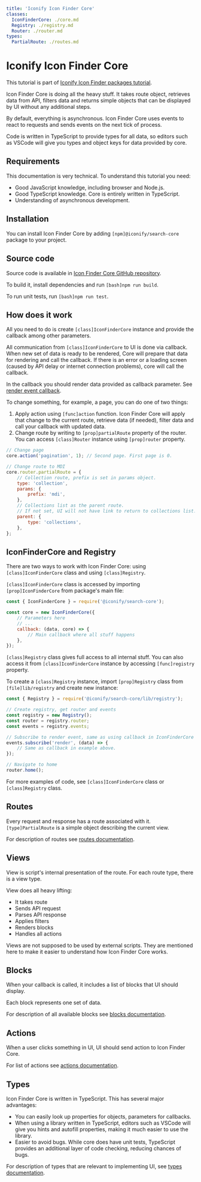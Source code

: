 ```yaml
title: 'Iconify Icon Finder Core'
classes:
  IconFinderCore: ./core.md
  Registry: ./registry.md
  Router: ./router.md
types:
  PartialRoute: ./routes.md
```

# Iconify Icon Finder Core

This tutorial is part of [Iconify Icon Finder packages tutorial](../index.md).

Icon Finder Core is doing all the heavy stuff. It takes route object, retrieves data from API, filters data and returns simple objects that can be displayed by UI without any additional steps.

By default, everything is asynchronous. Icon Finder Core uses events to react to requests and sends events on the next tick of process.

Code is written in TypeScript to provide types for all data, so editors such as VSCode will give you types and object keys for data provided by core.

## Requirements

This documentation is very technical. To understand this tutorial you need:

- Good JavaScript knowledge, including browser and Node.js.
- Good TypeScript knowledge. Core is entirely written in TypeScript.
- Understanding of asynchronous development.

## Installation

You can install Icon Finder Core by adding `[npm]@iconify/search-core` package to your project.

## Source code

Source code is available in [Icon Finder Core GitHub repository](https://github.com/iconify/icon-finder/tree/core).

To build it, install dependencies and run `[bash]npm run build`.

To run unit tests, run `[bash]npm run test`.

## How does it work

All you need to do is create `[class]IconFinderCore` instance and provide the callback among other parameters.

All communication from `[class]IconFinderCore` to UI is done via callback. When new set of data is ready to be rendered, Core will prepare that data for rendering and call the callback. If there is an error or a loading screen (caused by API delay or internet connection problems), core will call the callback.

In the callback you should render data provided as callback parameter. See [render event callback](./render.md).

To change something, for example, a page, you can do one of two things:

1. Apply action using `[func]action` function. Icon Finder Core will apply that change to the current route, retrieve data (if needed), filter data and call your callback with updated data.
2. Change route by writing to `[prop]partialRoute` property of the router. You can access `[class]Router` instance using `[prop]router` property.

```js
// Change page
core.action('pagination', 1); // Second page. First page is 0.
```

```js
// Change route to MDI
core.router.partialRoute = {
	// Collection route, prefix is set in params object.
	type: 'collection',
	params: {
		prefix: 'mdi',
	},
	// Collections list as the parent route.
	// If not set, UI will not have link to return to collections list.
	parent: {
		type: 'collections',
	},
};
```

## IconFinderCore and Registry

There are two ways to work with Icon Finder Core: using `[class]IconFinderCore` class and using `[class]Registry`.

`[class]IconFinderCore` class is accessed by importing `[prop]IconFinderCore` from package's main file:

```js
const { IconFinderCore } = require('@iconify/search-core');

const core = new IconFinderCore({
	// Parameters here
	// ...
	callback: (data, core) => {
		// Main callback where all stuff happens
	},
});
```

`[class]Registry` class gives full access to all internal stuff. You can also access it from `[class]IconFinderCore` instance by accessing `[func]registry` property.

To create a `[class]Registry` instance, import `[prop]Registry` class from `[file]lib/registry` and create new instance:

```js
const { Registry } = require('@iconify/search-core/lib/registry');

// Create registry, get router and events
const registry = new Registry();
const router = registry.router;
const events = registry.events;

// Subscribe to render event, same as using callback in IconFinderCore example above
events.subscribe('render', (data) => {
	// Same as callback in example above.
});

// Navigate to home
router.home();
```

For more examples of code, see `[class]IconFinderCore` class or `[class]Registry` class.

## Routes

Every request and response has a route associated with it. `[type]PartialRoute` is a simple object describing the current view.

For description of routes see [routes documentation](./routes.md).

## Views

View is script's internal presentation of the route. For each route type, there is a view type.

View does all heavy lifting:

- It takes route
- Sends API request
- Parses API response
- Applies filters
- Renders blocks
- Handles all actions

Views are not supposed to be used by external scripts. They are mentioned here to make it easier to understand how Icon Finder Core works.

## Blocks

When your callback is called, it includes a list of blocks that UI should display.

Each block represents one set of data.

For description of all available blocks see [blocks documentation](./blocks.md).

## Actions

When a user clicks something in UI, UI should send action to Icon Finder Core.

For list of actions see [actions documentation](./actions.md).

## Types

Icon Finder Core is written in TypeScript. This has several major advantages:

- You can easily look up properties for objects, parameters for callbacks.
- When using a library written in TypeScript, editors such as VSCode will give you hints and autofill properties, making it much easier to use the library.
- Easier to avoid bugs. While core does have unit tests, TypeScript provides an additional layer of code checking, reducing chances of bugs.

For description of types that are relevant to implementing UI, see [types documentation](./types.md).
